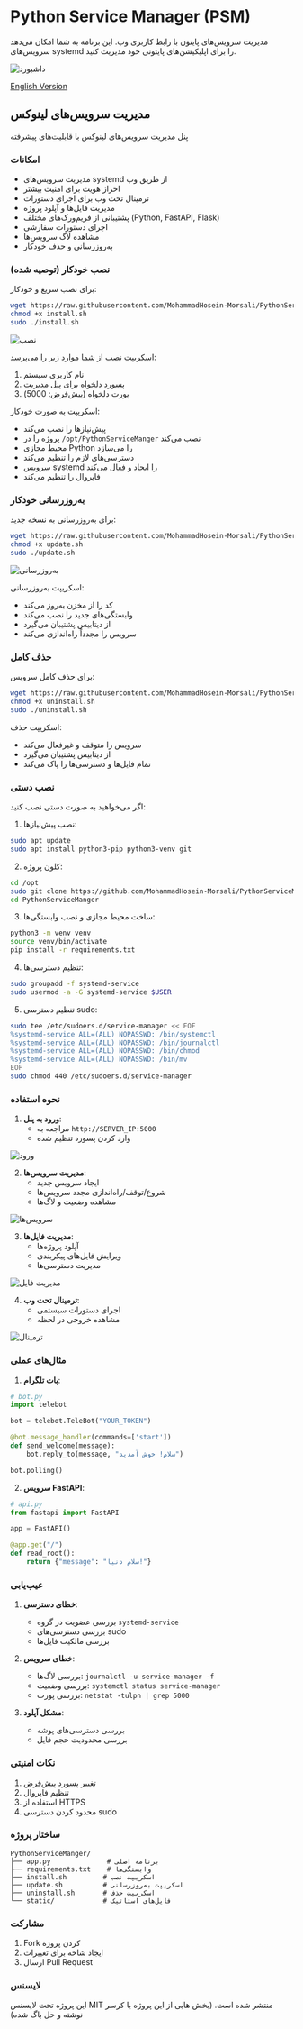 # Python Service Manager (PSM)

مدیریت سرویس‌های پایتون با رابط کاربری وب. این برنامه به شما امکان می‌دهد سرویس‌های systemd را برای اپلیکیشن‌های پایتونی خود مدیریت کنید.

![داشبورد](screenshots/dashboard.png)

[English Version](README_EN.md)

## مدیریت سرویس‌های لینوکس
پنل مدیریت سرویس‌های لینوکس با قابلیت‌های پیشرفته

### امکانات
- مدیریت سرویس‌های systemd از طریق وب
- احراز هویت برای امنیت بیشتر
- ترمینال تحت وب برای اجرای دستورات
- مدیریت فایل‌ها و آپلود پروژه
- پشتیبانی از فریم‌ورک‌های مختلف (Python, FastAPI, Flask)
- اجرای دستورات سفارشی
- مشاهده لاگ سرویس‌ها
- به‌روزرسانی و حذف خودکار

### نصب خودکار (توصیه شده)
برای نصب سریع و خودکار:
```bash
wget https://raw.githubusercontent.com/MohammadHosein-Morsali/PythonServiceManger/main/install.sh
chmod +x install.sh
sudo ./install.sh
```

![نصب](screenshots/install.png)

اسکریپت نصب از شما موارد زیر را می‌پرسد:
1. نام کاربری سیستم
2. پسورد دلخواه برای پنل مدیریت
3. پورت دلخواه (پیش‌فرض: 5000)

اسکریپت به صورت خودکار:
- پیش‌نیازها را نصب می‌کند
- پروژه را در `/opt/PythonServiceManger` نصب می‌کند
- محیط مجازی Python را می‌سازد
- دسترسی‌های لازم را تنظیم می‌کند
- سرویس systemd را ایجاد و فعال می‌کند
- فایروال را تنظیم می‌کند

### به‌روزرسانی خودکار
برای به‌روزرسانی به نسخه جدید:
```bash
wget https://raw.githubusercontent.com/MohammadHosein-Morsali/PythonServiceManger/main/update.sh
chmod +x update.sh
sudo ./update.sh
```

![به‌روزرسانی](screenshots/update.png)

اسکریپت به‌روزرسانی:
- کد را از مخزن به‌روز می‌کند
- وابستگی‌های جدید را نصب می‌کند
- از دیتابیس پشتیبان می‌گیرد
- سرویس را مجدداً راه‌اندازی می‌کند

### حذف کامل
برای حذف کامل سرویس:
```bash
wget https://raw.githubusercontent.com/MohammadHosein-Morsali/PythonServiceManger/main/uninstall.sh
chmod +x uninstall.sh
sudo ./uninstall.sh
```

اسکریپت حذف:
- سرویس را متوقف و غیرفعال می‌کند
- از دیتابیس پشتیبان می‌گیرد
- تمام فایل‌ها و دسترسی‌ها را پاک می‌کند

### نصب دستی
اگر می‌خواهید به صورت دستی نصب کنید:

1. نصب پیش‌نیازها:
```bash
sudo apt update
sudo apt install python3-pip python3-venv git
```

2. کلون پروژه:
```bash
cd /opt
sudo git clone https://github.com/MohammadHosein-Morsali/PythonServiceManger.git
cd PythonServiceManger
```

3. ساخت محیط مجازی و نصب وابستگی‌ها:
```bash
python3 -m venv venv
source venv/bin/activate
pip install -r requirements.txt
```

4. تنظیم دسترسی‌ها:
```bash
sudo groupadd -f systemd-service
sudo usermod -a -G systemd-service $USER
```

5. تنظیم دسترسی sudo:
```bash
sudo tee /etc/sudoers.d/service-manager << EOF
%systemd-service ALL=(ALL) NOPASSWD: /bin/systemctl
%systemd-service ALL=(ALL) NOPASSWD: /bin/journalctl
%systemd-service ALL=(ALL) NOPASSWD: /bin/chmod
%systemd-service ALL=(ALL) NOPASSWD: /bin/mv
EOF
sudo chmod 440 /etc/sudoers.d/service-manager
```

### نحوه استفاده

1. **ورود به پنل**:
   - مراجعه به `http://SERVER_IP:5000`
   - وارد کردن پسورد تنظیم شده

![ورود](screenshots/login.png)

2. **مدیریت سرویس‌ها**:
   - ایجاد سرویس جدید
   - شروع/توقف/راه‌اندازی مجدد سرویس‌ها
   - مشاهده وضعیت و لاگ‌ها

![سرویس‌ها](screenshots/services.png)

3. **مدیریت فایل‌ها**:
   - آپلود پروژه‌ها
   - ویرایش فایل‌های پیکربندی
   - مدیریت دسترسی‌ها

![مدیریت فایل](screenshots/file-manager.png)

4. **ترمینال تحت وب**:
   - اجرای دستورات سیستمی
   - مشاهده خروجی در لحظه

![ترمینال](screenshots/terminal.png)

### مثال‌های عملی

1. **بات تلگرام**:
```python
# bot.py
import telebot

bot = telebot.TeleBot("YOUR_TOKEN")

@bot.message_handler(commands=['start'])
def send_welcome(message):
    bot.reply_to(message, "سلام! خوش آمدید")

bot.polling()
```

2. **سرویس FastAPI**:
```python
# api.py
from fastapi import FastAPI

app = FastAPI()

@app.get("/")
def read_root():
    return {"message": "سلام دنیا!"}
```

### عیب‌یابی

1. **خطای دسترسی**:
   - بررسی عضویت در گروه `systemd-service`
   - بررسی دسترسی‌های sudo
   - بررسی مالکیت فایل‌ها

2. **خطای سرویس**:
   - بررسی لاگ‌ها: `journalctl -u service-manager -f`
   - بررسی وضعیت: `systemctl status service-manager`
   - بررسی پورت: `netstat -tulpn | grep 5000`

3. **مشکل آپلود**:
   - بررسی دسترسی‌های پوشه
   - بررسی محدودیت حجم فایل

### نکات امنیتی
1. تغییر پسورد پیش‌فرض
2. تنظیم فایروال
3. استفاده از HTTPS
4. محدود کردن دسترسی sudo

### ساختار پروژه
```
PythonServiceManger/
├── app.py              # برنامه اصلی
├── requirements.txt    # وابستگی‌ها
├── install.sh         # اسکریپت نصب
├── update.sh          # اسکریپت به‌روزرسانی
├── uninstall.sh       # اسکریپت حذف
└── static/            # فایل‌های استاتیک
```

### مشارکت
1. Fork کردن پروژه
2. ایجاد شاخه برای تغییرات
3. ارسال Pull Request

### لایسنس
این پروژه تحت لایسنس MIT منتشر شده است. 
           (بخش هایی از این پروژه با کرسر نوشته و حل باگ شده)
